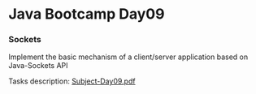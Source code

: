 # Java Bootcamp Day09

### Sockets

Implement the basic mechanism of a client/server application
based on Java-Sockets API

Tasks description: [Subject-Day09.pdf](Subject-Day09.pdf)
